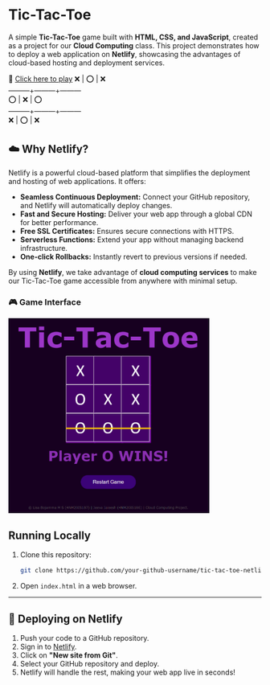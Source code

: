 # Tic-Tac-Toe 

A simple **Tic-Tac-Toe** game built with **HTML, CSS, and JavaScript**, created as a project for our **Cloud Computing** class. This project demonstrates how to deploy a web application on **Netlify**, showcasing the advantages of cloud-based hosting and deployment services.

🔗 [Click here to play](https://tictactoe-lisa-jeeva.netlify.app/)             ❌ | ⭕ | ❌  
                                                                                 ———+———+———  
                                                                                ⭕ | ❌ | ⭕  
                                                                                 ———+———+———  
                                                                                ❌ | ⭕ | ❌  



## ☁️ Why Netlify?
Netlify is a powerful cloud-based platform that simplifies the deployment and hosting of web applications. It offers:

- **Seamless Continuous Deployment:** Connect your GitHub repository, and Netlify will automatically deploy changes.
- **Fast and Secure Hosting:** Deliver your web app through a global CDN for better performance.
- **Free SSL Certificates:** Ensures secure connections with HTTPS.
- **Serverless Functions:** Extend your app without managing backend infrastructure.
- **One-click Rollbacks:** Instantly revert to previous versions if needed.

By using **Netlify**, we take advantage of **cloud computing services** to make our Tic-Tac-Toe game accessible from anywhere with minimal setup.


### 🎮 Game Interface
<img src="images/winning-strike.png" alt="Game UI" width="400px">


## Running Locally
1. Clone this repository:
   ```sh
   git clone https://github.com/your-github-username/tic-tac-toe-netlify.git
   ```
2. Open `index.html` in a web browser.

---

## 🚀 Deploying on Netlify
1. Push your code to a GitHub repository.
2. Sign in to [Netlify](https://www.netlify.com/).
3. Click on **"New site from Git"**.
4. Select your GitHub repository and deploy.
5. Netlify will handle the rest, making your web app live in seconds!










